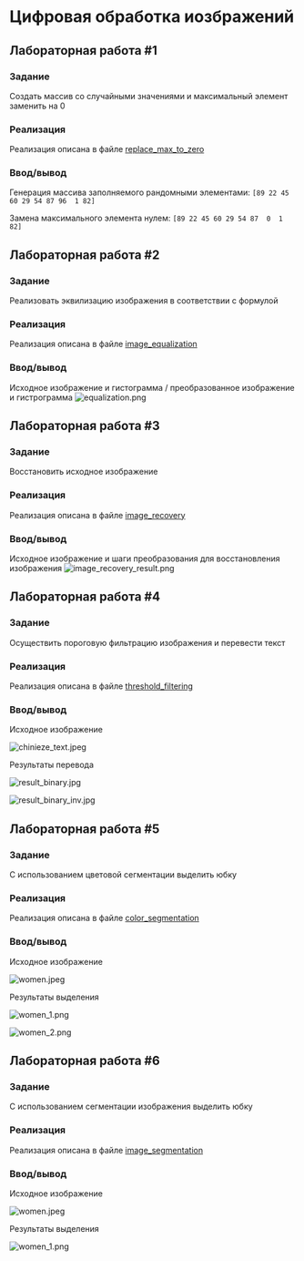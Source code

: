 # Цифровая обработка иозбражений

## Лабораторная работа #1
### Задание
Создать массив со случайными значениями и максимальный элемент заменить на 0
### Реализация
Реализация описана в файле [replace_max_to_zero](replace_max_to_zero.py)
### Ввод/вывод
Генерация массива заполняемого рандомными элементами:
`[89 22 45 60 29 54 87 96  1 82]`

Замена максимального элемента нулем:
`[89 22 45 60 29 54 87  0  1 82]`

## Лабораторная работа #2
### Задание
Реализовать эквилизацию изображения в соответствии с формулой
### Реализация
Реализация описана в файле [image_equalization](image_equalization.ipynb)
### Ввод/вывод
Исходное изображение и гистограмма / преобразованное изображение и гистрограмма 
![equalization.png](images/image_equalization.png)

## Лабораторная работа #3
### Задание
Восстановить исходное изображение
### Реализация
Реализация описана в файле [image_recovery](image_recovery.ipynb)
### Ввод/вывод
Исходное изображение и шаги преобразования для восстановления изображения
![image_recovery_result.png](images/image_recovery_result.png)

## Лабораторная работа #4
### Задание
Осуществить пороговую фильтрацию изображения и перевести текст
### Реализация
Реализация описана в файле [threshold_filtering](threshold_filtering.ipynb)
### Ввод/вывод
Исходное изображение

![chinieze_text.jpeg](images/chinieze_text.jpeg)

Результаты перевода

![result_binary.jpg](images/result_binary.jpg)

![result_binary_inv.jpg](images/result_binary_inv.jpg)

## Лабораторная работа #5
### Задание
С использованием цветовой сегментации выделить юбку
### Реализация
Реализация описана в файле [color_segmentation](color_segmentation.ipynb)
### Ввод/вывод
Исходное изображение

![women.jpeg](images/women.jpeg)

Результаты выделения

![women_1.png](images/women_1.png)

![women_2.png](images/women_2.png)

## Лабораторная работа #6
### Задание
С использованием сегментации изображения выделить юбку
### Реализация
Реализация описана в файле [image_segmentation](image_segmentation.ipynb)
### Ввод/вывод
Исходное изображение

![women.jpeg](images/women.jpeg)

Результаты выделения

![women_1.png](images/women_3.png)
